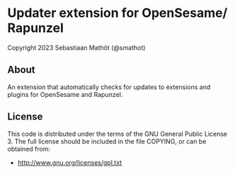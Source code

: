 # Updater extension for OpenSesame/ Rapunzel

Copyright 2023 Sebastiaan Mathôt (@smathot)


## About

An extension that automatically checks for updates to extensions and plugins for OpenSesame and Rapunzel.


## License

This code is distributed under the terms of the GNU General Public License 3. The full license should be included in the file COPYING, or can be obtained from:

- <http://www.gnu.org/licenses/gpl.txt>
